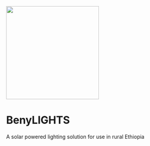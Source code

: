 <img src="https://github.com/user-attachments/assets/022b2957-0a10-4e35-bb9d-f5b6ae7c566f" width="250"/>

# BenyLIGHTS 

A solar powered lighting solution for use in rural Ethiopia
